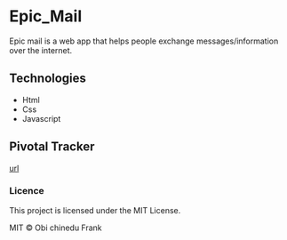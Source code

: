 # Epic_Mail

Epic mail is a web app that helps people exchange
messages/information over the internet.

## Technologies
 - Html
 - Css
 - Javascript

## Pivotal Tracker
  [url](https://www.pivotaltracker.com/n/projects/2315126)

### Licence
This project is licensed under the MIT License.

MIT © Obi chinedu Frank